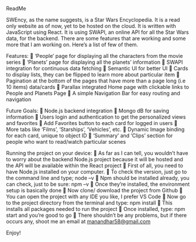 ReadMe

SWEncy, as the name suggests, is a Star Wars Encyclopedia. It is a read only website as of now, yet to be hosted on the cloud. It is written with JavaScript using React. It is using SWAPI, an online API for all the Star Wars data, for the backend. There are some features that are working and some more that I am working on. Here’s a list of few of them.

Features:
	‘People’ page for displaying all the characters from the movie series
	‘Planets’ page for displaying all the planets’ information
	SWAPI integration for continuous data fetching
	Semantic UI for better UI
	Cards to display lists, they can be flipped to learn more about particular item
	Pagination at the bottom of the pages that have more than a page long (i.e 10 items) data/cards
	Parallax integrated Home page with clickable links to People and Planets Page
	A simple Navigation Bar for easy routing and navigation

Future Goals:
	Node.js backend integration
	Mongo dB for saving information
	Users login and authentication to get the personalized views and favorites
	Add Favorites button to each card for logged in users
	More tabs like ‘Films’, ‘Starships’, ‘Vehicles’, etc.
	Dynamic Image binding for each card, unique to object ID
	‘Summary’ and ‘Clips’ section for people who want to read/watch particular scenes 

Running the project on your device:
	As far as I can tell, you wouldn’t have to worry about the backend Node.js project because it will be hosted and the API will be available within the React project
	First of all, you need to have Node.js installed on your computer.
	To check the version, just go to the command line and type; node –v 
	Npm should be installed already, you can check, just to be sure: npm –v
	Once they’re installed, the environment setup is basically done 
	Now clone/ download the project from Github 
	You can open the project with any IDE you like, I prefer VS Code
	Now go to the project directory from the terminal and type: npm install
	This installs all packages needed to run the project
	Once installed, type: npm start and you’re good to go
	There shouldn’t be any problems, but if there occurs any, shoot me an email at manandhar58@gmail.com

Enjoy!


